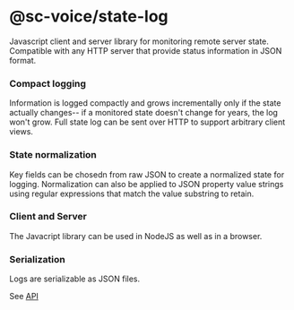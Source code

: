 # @sc-voice/state-log

Javascript client and server library for monitoring remote server state. 
Compatible with any HTTP server that provide status information 
in JSON format.

### Compact logging
Information is logged compactly and grows incrementally only
if the state actually changes--
if a monitored state doesn't change for years, the log won't grow.
Full state log can be sent over HTTP to support arbitrary client views.

### State normalization
Key fields can be chosedn from raw JSON to create a normalized state for logging.
Normalization can also be applied to JSON property value strings
using regular expressions that match the value substring to retain.

### Client and Server
The Javacript library can be used in NodeJS as well as in a browser.


### Serialization
Logs are serializable as JSON files.

See [API](https://sc-voice.github.io/state-log)

